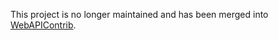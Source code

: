This project is no longer maintained and has been merged into [WebAPIContrib](http://github.com/WebApiContrib/WebAPIContrib).
